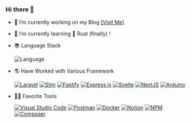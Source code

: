 ### Hi there 👋
- 🔭 I’m currently working on my Blog [[Visit Me]](https://radito.github.io)
- 🌱 I’m currently learning 🦀 Rust (finally) !
- 📚 Language Stack

    ![Language](https://skillicons.dev/icons?i=js,ts,php,py,cpp)
- 🌎 Have Worked with Various Framework

    [![Laravel](https://img.shields.io/badge/laravel-%23FF2D20.svg?style=for-the-badge&logo=laravel&logoColor=white)](https://laravel.com/)
    [![Slim](https://img.shields.io/badge/Slim-719E40?style=for-the-badge&logo=gradle&logoColor=white)](https://www.slimframework.com/)
    [![Fastify](https://img.shields.io/badge/fastify-%23000000.svg?style=for-the-badge&logo=fastify&logoColor=white)](https://www.fastify.io/)
    [![Express.js](https://img.shields.io/badge/express.js-%23404d59.svg?style=for-the-badge&logo=express&logoColor=%2361DAFB)](https://expressjs.com/)
    [![Svelte](https://img.shields.io/badge/svelte-%23F96743.svg?style=for-the-badge&logo=svelte&logoColor=white)](https://svelte.dev/)
    [![NextJS](https://img.shields.io/badge/Next-black?style=for-the-badge&logo=next.js&logoColor=white)](https://nextjs.org/)
    [![Arduino](https://img.shields.io/badge/-Arduino-00979D?style=for-the-badge&logo=Arduino&logoColor=white)](https://www.arduino.cc/)

 
 - 👨‍💻 Favorite Tools
 
    [![Visual Studio Code](https://img.shields.io/badge/VSCode-0078d7.svg?style=for-the-badge&logo=visual-studio-code&logoColor=white)](https://code.visualstudio.com/)
    [![Postman](https://img.shields.io/badge/Postman-FF6C37?style=for-the-badge&logo=postman&logoColor=white)](https://www.postman.com/)
    [![Docker](https://img.shields.io/badge/docker-%230db7ed.svg?style=for-the-badge&logo=docker&logoColor=white)](https://www.docker.com/)
    [![Notion](https://img.shields.io/badge/Notion-%23000000.svg?style=for-the-badge&logo=notion&logoColor=white)](https://www.notion.so/)
    [![NPM](https://img.shields.io/badge/NPM-%23CB3837.svg?style=for-the-badge&logo=npm&logoColor=white)](https://www.npmjs.com/)
    [![Composer](https://img.shields.io/badge/Composer-FFFFFF.svg?style=for-the-badge&logo=composer&logoColor=black)](https://getcomposer.org/)


<!--
**radito/radito** is a ✨ _special_ ✨ repository because its `README.md` (this file) appears on your GitHub profile.

Here are some ideas to get you started:

- 🔭 I’m currently working on ...
- 🌱 I’m currently learning ...
- 👯 I’m looking to collaborate on ...
- 🤔 I’m looking for help with ...
- 💬 Ask me about ...
- 📫 How to reach me: ...
- 😄 Pronouns: ...
- ⚡ Fun fact: ...
-->
